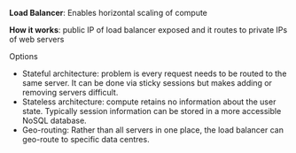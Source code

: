 **Load Balancer**: Enables horizontal scaling of compute

**How it works**: public IP of load balancer exposed and it routes to private IPs of web servers

Options
* Stateful architecture: problem is every request needs to be routed to the same server. It can be done via sticky sessions but makes adding or removing servers difficult.
* Stateless architecture: compute retains no information about the user state. Typically session information can be stored in a more accessible NoSQL database.
* Geo-routing: Rather than all servers in one place, the load balancer can geo-route to specific data centres.
